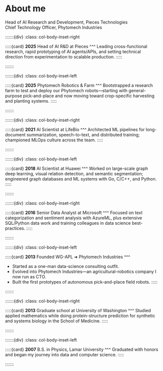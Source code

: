 # About me

Head of AI Research and Development, Pieces Technologies  
Chief Technology Officer, Phytomech Industries

:::::::{div}
:class: col-body-inset-right

:::::{card}
**2025** Head of AI R&D at Pieces
^^^
Leading cross-functional research, rapid prototyping of AI agents/APIs, and setting technical direction from experimentation to scalable production.
:::::

:::::::

:::::::{div}
:class: col-body-inset-left

:::::{card}
**2025** Phytomech Robotics & Farm
^^^
Bootstrapped a research farm to test and deploy our Phytomech robots—starting with general-purpose pick-and-place and now moving toward crop-specific harvesting and planting systems.
:::::

:::::::

:::::::{div}
:class: col-body-inset-right

:::::{card}
**2021** AI Scientist at LifeBio
^^^
Architected ML pipelines for long-document summarization, speech-to-text, and distributed training; championed MLOps culture across the team.
:::::

:::::::

:::::::{div}
:class: col-body-inset-left

:::::{card}
**2018** AI Scientist at Huawei
^^^
Worked on large-scale graph deep learning, visual relation detection, and semantic segmentation; engineered graph databases and ML systems with Go, C/C++, and Python.
:::::

:::::::

:::::::{div}
:class: col-body-inset-right

:::::{card}
**2016** Senior Data Analyst at Microsoft
^^^
Focused on text categorization and sentiment analysis with AzureML, plus extensive SQL/Python data work and training colleagues in data science best-practices.
:::::

:::::::

:::::::{div}
:class: col-body-inset-left

:::::{card}
**2013** Founded WG-APL ➜ Phytomech Industries
^^^
- Started as a one-man data-science consulting outfit.  
- Evolved into Phytomech Industries—an agricultural-robotics company I now run as CTO.  
- Built the first prototypes of autonomous pick-and-place field robots.
:::::

:::::::

:::::::{div}
:class: col-body-inset-right

:::::{card}
**2013** Graduate school at University of Washington
^^^
Studied applied mathematics while doing protein-structure prediction for synthetic and systems biology in the School of Medicine.
:::::

:::::::

:::::::{div}
:class: col-body-inset-left

:::::{card}
**2007** B.S. in Physics, Lamar University
^^^
Graduated with honors and began my journey into data and computer science.
:::::

:::::::